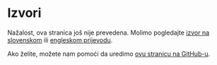 # Izvori

Nažalost, ova stranica još nije prevedena. Molimo pogledajte [izvor na slovenskom](/sl/sources) ili [engleskom prijevodu](/en/sources).

Ako želite, možete nam pomoći da uredimo [ovu stranicu na GitHub-u](https://github.com/sledilnik/website/blob/master/src/content/sources_hr.md).
